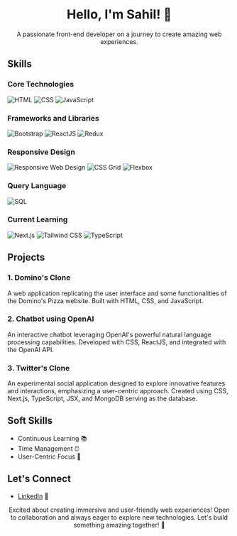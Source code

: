 <!-- Header Section -->
<div align="center">
  <h1>Hello, I'm Sahil! 👋</h1>
  <p>A passionate front-end developer on a journey to create amazing web experiences.</p>
</div>

<!-- Skills Section -->
## Skills

### Core Technologies
![HTML](https://img.shields.io/badge/HTML-🌐-informational?style=for-the-badge&logo=html5&color=E34F26)
![CSS](https://img.shields.io/badge/CSS-🎨-informational?style=for-the-badge&logo=css3&color=1572B6)
![JavaScript](https://img.shields.io/badge/JavaScript-💻-informational?style=for-the-badge&logo=javascript&color=F7DF1E)

### Frameworks and Libraries
![Bootstrap](https://img.shields.io/badge/Bootstrap-🅱-informational?style=for-the-badge&logo=bootstrap&color=563D7C)
![ReactJS](https://img.shields.io/badge/ReactJS-⚛️-informational?style=for-the-badge&logo=react&color=61DAFB)
![Redux](https://img.shields.io/badge/Redux-🔄-informational?style=for-the-badge&logo=redux&color=764ABC)

### Responsive Design
![Responsive Web Design](https://img.shields.io/badge/Responsive_Web_Design-📱-informational?style=for-the-badge&logo=responsive-design&color=00C7B7)
![CSS Grid](https://img.shields.io/badge/CSS_Grid-🔲-informational?style=for-the-badge&logo=css-grid&color=009688)
![Flexbox](https://img.shields.io/badge/Flexbox-📦-informational?style=for-the-badge&logo=flexbox&color=FFD700)

### Query Language
![SQL](https://img.shields.io/badge/SQL-🗃️-informational?style=for-the-badge&logo=sql&color=4479A1)

### Current Learning
![Next.js](https://img.shields.io/badge/Next.js-➡️-informational?style=for-the-badge&logo=next.js&color=000000)
![Tailwind CSS](https://img.shields.io/badge/Tailwind_CSS-🌬️-informational?style=for-the-badge&logo=tailwindcss&color=38B2AC)
![TypeScript](https://img.shields.io/badge/TypeScript-🔷-informational?style=for-the-badge&logo=typescript&color=3178C6)

<!-- Projects Section -->
## Projects

### 1. Domino's Clone
A web application replicating the user interface and some functionalities of the Domino's Pizza website. Built with HTML, CSS, and JavaScript.

### 2. Chatbot using OpenAI
An interactive chatbot leveraging OpenAI's powerful natural language processing capabilities. Developed with CSS, ReactJS, and integrated with the OpenAI API.

### 3. Twitter's Clone
An experimental social application designed to explore innovative features and interactions, emphasizing a user-centric approach. Created using CSS, Next.js, TypeScript, JSX, and MongoDB serving as the database.

<!-- Soft Skills Section -->
## Soft Skills

- Continuous Learning 📚
- Time Management ⏰
- User-Centric Focus 🎯

<!-- Let's Connect Section -->
## Let's Connect

- [LinkedIn](https://www.linkedin.com/in/sahil-bansal-9a1792250/) 💼


<!-- Closing Section -->
<div align="center">
  <p>Excited about creating immersive and user-friendly web experiences! Open to collaboration and always eager to explore new technologies. Let's build something amazing together! 🚀</p>
</div>
